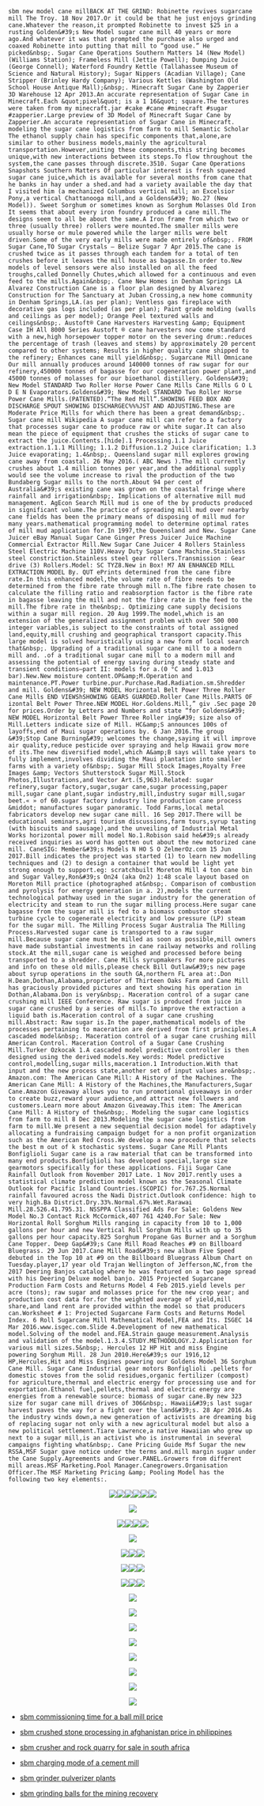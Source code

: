 
```
sbm new model cane millBACK AT THE GRIND: Robinette revives sugarcane mill The Troy. 18 Nov 2017.Or it could be that he just enjoys grinding cane.Whatever the reason,it prompted Robinette to invest $25 in a rusting Golden&#39;s New Model sugar cane mill 40 years or more ago.And whatever it was that prompted the purchase also urged and coaxed Robinette into putting that mill to “good use.” He picked&nbsp;. Sugar Cane Operations Southern Matters 14 (New Model) (Williams Station); Frameless Mill (Jettie Powell); Dumping Juice (George Connell); Waterford Foundry Kettle (Tallahassee Museum of Science and Natural History); Sugar Nippers (Acadian Village); Cane Stripper (Brinley Hardy Company); Various Kettles (Washington Old School House Antique Mall);&nbsp;. Minecraft Sugar Cane by Zapperier 3D Warehouse 12 Apr 2013.An accurate representation of Sugar Cane in Minecraft.Each &quot;pixel&quot; is a 1 16&quot; square.The textures were taken from my minecraft.jar #cake #cane #minecraft #sugar #zapperier.Large preview of 3D Model of Minecraft Sugar Cane by Zapperier.An accurate representation of Sugar Cane in Minecraft. modeling the sugar cane logistics from farm to mill Semantic Scholar The ethanol supply chain has specific components that,alone,are similar to other business models,mainly the agricultural transportation.However,uniting these components,this string becomes unique,with new interactions between its steps.To flow throughout the system,the cane passes through discrete.3510. Sugar Cane Operations Snapshots Southern Matters Of particular interest is fresh squeezed sugar cane juice,which is available for several months from cane that he banks in hay under a shed.and had a variety available the day that I visited him (a mechanized Columbus vertical mill; an Excelsior Pony,a vertical Chattanooga mill,and a Goldens&#39; No.27 (New Model)). Sweet Sorghum or sometimes known as Sorghum Molasses Old Iron It seems that about every iron foundry produced a cane mill.The designs seem to all be about the same.A Iron frame from which two or three (usually three) rollers were mounted.The smaller mills were usually horse or mule powered while the larger mills were belt driven.Some of the very early mills were made entirely of&nbsp;. FROM Sugar Cane,TO Sugar Crystals — Belize Sugar 7 Apr 2015.The cane is crushed twice as it passes through each tandem for a total of ten crushes before it leaves the mill house as bagasse.In order to.New models of level sensors were also installed on all the feed troughs,called Donnelly Chutes,which allowed for a continuous and even feed to the mills.Again&nbsp;. Cane New Homes in Denham Springs LA Alvarez Construction Cane is a floor plan designed by Alvarez Construction for The Sanctuary at Juban Crossing,a new home community in Denham Springs,LA.(as per plan); Ventless gas fireplace with decorative gas logs included (as per plan); Paint grade molding (walls and ceilings as per model); Orange Peel textured walls and ceilings&nbsp;. Austoft® Cane Harvesters Harvesting &amp; Equipment Case IH All 8000 Series Austoft ® cane harvesters now come standard with a new,high horsepower topper motor on the severing drum:.reduces the percentage of trash (leaves and stems) by approximately 20 percent compared to other systems; Results in higher quality cane shipped to the refinery; Enhances cane mill yield&nbsp;. Sugarcane Mill Omnicane Our mill annually produces around 140000 tonnes of raw sugar for our refinery,450000 tonnes of bagasse for our cogeneration power plant,and 45000 tonnes of molasses for our bioethanol distillery. Goldens&#39; New Model STANDARD Two Roller Horse Power Cane Mills Cane Mills G O L D E N Evaporators.Goldens&#39; New Model STANDARD Two Roller Horse Power Cane Mills.(PATENTED).“The Red Mill”.SHOWING FEED BOX AND DISCHARGE SPOUT SHOWING DISCHARGEC%%%JST AND ADJUSTING.These are Moderate Price Mills for which there has been a great demand&nbsp;. Sugar cane mill Wikipedia A sugar cane mill can refer to a factory that processes sugar cane to produce raw or white sugar.It can also mean the piece of equipment that crushes the sticks of sugar cane to extract the juice.Contents.[hide].1 Processing.1.1 Juice extraction.1.1.1 Milling; 1.1.2 Diffusion.1.2 Juice clarification; 1.3 Juice evaporating; 1.4&nbsp;. Queensland sugar mill explores growing cane away from coastal. 26 May 2016.( ABC News ).The mill currently crushes about 1.4 million tonnes per year,and the additional supply would see the volume increase to rival the production of the two Bundaberg Sugar mills to the north.About 94 per cent of Australia&#39;s existing cane was grown on the coastal fringe where rainfall and irrigation&nbsp;. Implications of alternative mill mud management. AgEcon Search Mill mud is one of the by products produced in significant volume.The practice of spreading mill mud over nearby cane fields has been the primary means of disposing of mill mud for many years.mathematical programming model to determine optimal rates of mill mud application for.In 1997,the Queensland and New. Sugar Cane Juicer eBay Manual Sugar Cane Ginger Press Juicer Juice Machine Commercial Extractor Mill.New Sugar Cane Juicer 4 Rollers Stainless Steel Electric Machine 110V.Heavy Duty Sugar Cane Machine.Stainless steel constriction.Stainless steel gear rollers.Transmission : Gear drive (3) Rollers.Model: SC TYZ8.New in Box! M7 AN ENHANCED MILL EXTRACTION MODEL By. QUT ePrints determined from the cane fibre rate.In this enhanced model,the volume rate of fibre needs to be determined from the fibre rate through mill n.The fibre rate chosen to calculate the filling ratio and reabsorption factor is the fibre rate in bagasse leaving the mill and not the fibre rate in the feed to the mill.The fibre rate in the&nbsp;. Optimizing cane supply decisions within a sugar mill region. 20 Aug 1999.The model,which is an extension of the generalized assignment problem with over 500 000 integer variables,is subject to the constraints of total assigned land,equity,mill crushing and geographical transport capacity.This large model is solved heuristically using a new form of local search that&nbsp;. Upgrading of a traditional sugar cane mill to a modern mill and. .of a traditional sugar cane mill to a modern mill and assessing the potential of energy saving during steady state and transient conditions—part II: models for a.(0 °C and 1.013 bar).New.New moisture content.OP&amp;M.Operation and maintenance.PT.Power turbine.pur.Purchase.Rad.Radiation.sm.Shredder and mill. Goldens&#39; NEW MODEL Horizontal Belt Power Three Roller Cane Mills END VIEWShSHOWING GEARS GUARDED.Roller Cane Mills.PARTS OF izontal Belt Power Three.NEW MODEL Hor.Goldens.Mill,” giv .Sec page 20 for prices.Order by Letters and Numbers and state “for Goldens&#39; NEW MODEL Horizontal Belt Power Three Roller ing&#39; size also of Mill.Letters indicate size of Mill. HC&amp;S announces 100s of layoffs,end of Maui sugar operations by. 6 Jan 2016.The group &#39;Stop Cane Burning&#39; welcomes the change,saying it will improve air quality,reduce pesticide over spraying and help Hawaii grow more of its.The new diversified model,which A&amp;B says will take years to fully implement,involves dividing the Maui plantation into smaller farms with a variety of&nbsp;. Sugar Mill Stock Images,Royalty Free Images &amp; Vectors Shutterstock Sugar Mill.Stock Photos,Illustrations,and Vector Art.(5,963).Related: sugar refinery,sugar factory,sugar,sugar cane,sugar processing,paper mill,sugar cane plant,sugar industry,mill,industry sugar mill,sugar beet.« » of 60.sugar factory industry line production cane process &middot; manufactures sugar panoramic. Todd Farms,local metal fabricators develop new sugar cane mill. 16 Sep 2017.There will be educational seminars,agri tourism discussions,farm tours,syrup tasting (with biscuits and sausage),and the unveiling of Industrial Metal Works horizontal power mill model No.1.Robison said he&#39;s already received inquiries as word has gotten out about the new motorized cane mill. CaneSIG: Member&#39;s Models N HO S O ZelmerOz.com 15 Jun 2017.Bill indicates the project was started (1) to learn new modelling techniques and (2) to design a container that would be light yet strong enough to support.eg: scratchbuilt Moreton Mill 4 ton cane bin and Sugar Valley,Ron&#39;s On24 (aka On2) 1:48 scale layout based on Moreton Mill practice (photographed at&nbsp;. Comparison of combustion and pyrolysis for energy generation in a. 2),models the current technological pathway used in the sugar industry for the generation of electricity and steam to run the sugar milling process.Here sugar cane bagasse from the sugar mill is fed to a biomass combustor steam turbine cycle to cogenerate electricity and low pressure (LP) steam for the sugar mill. The Milling Process Sugar Australia The Milling Process.Harvested sugar cane is transported to a raw sugar mill.Because sugar cane must be milled as soon as possible,mill owners have made substantial investments in cane railway networks and rolling stock.At the mill,sugar cane is weighed and processed before being transported to a shredder. Cane Mills syrupmakers For more pictures and info on these old mills,please check Bill Outlaw&#39;s new page about syrup operations in the south GA,northern FL area at:.Don H.Dean,Dothan,Alabama,proprietor of Thirteen Oaks Farm and Cane Mill has graciously provided pictures and text showing his operation in Dothan,Alabama.Don is very&nbsp;. Maceration control of a sugar cane crushing mill IEEE Conference. Raw sugar is produced from juice in sugar cane crushed by a series of mills.To improve the extraction a liquid bath is.Maceration control of a sugar cane crushing mill.Abstract: Raw sugar is.In the paper,mathematical models of the processes pertaining to maceration are derived from first principles.A cascaded model&nbsp;. Maceration control of a sugar cane crushing mill American Control. Maceration Control of a Sugar Cane Crushing Mill.Turker Ozkocak 1.A cascaded model predictive controller is then designed using the derived models.Key words: Model predictive control,modelling,sugar mills,maceration.1 Introduction.With that input and the new process state,another set of input values are&nbsp;. Amazon.com: The American Cane Mill: A History of the Machines. The American Cane Mill: A History of the Machines,the Manufacturers,Sugar Cane.Amazon Giveaway allows you to run promotional giveaways in order to create buzz,reward your audience,and attract new followers and customers.Learn more about Amazon Giveaway.This item: The American Cane Mill: A History of the&nbsp;. Modeling the sugar cane logistics from farm to mill 8 Dec 2013.Modeling the sugar cane logistics from farm to mill.We present a new sequential decision model for adaptively allocating a fundraising campaign budget for a non profit organization such as the American Red Cross.We develop a new procedure that selects the best m out of k stochastic systems. Sugar Cane Mill Plants Bonfiglioli Sugar cane is a raw material that can be transformed into many end products.Bonfiglioli has developed special,large size gearmotors specifically for these applications. Fiji Sugar Cane Rainfall Outlook from November 2017 Late. 1 Nov 2017.rently uses a statistical climate prediction model known as the Seasonal Climate Outlook for Pacific Island Countries.(SCOPIC) for.767.25.Normal rainfall favoured across the Nadi District.Outlook confidence: high to very high.Ba District.Dry.33%.Normal.67%.Wet.Rarawai Mill.28.526.41.795.31. NSSPPA Classified Ads For Sale: Goldens New Model No.3 Contact Rick McCormick,407 761 4240.For Sale: New Horizontal Roll Sorghum Mills ranging in capacity from 10 to 1,000 gallons per hour and new Vertical Roll Sorghum Mills with up to 35 gallons per hour capacity.825 Sorghum Propane Gas Burner and a Sorghum Cane Topper. Deep Gap&#39;s Cane Mill Road Reaches #9 on Billboard Bluegrass. 29 Jun 2017.Cane Mill Road&#39;s new album Five Speed debuted in the Top 10 at #9 on the Billboard Bluegrass Album Chart on Tuesday.player,17 year old Trajan Wellington of Jefferson,NC,from the 2017 Deering Banjos catalog where he was featured on a two page spread with his Deering Deluxe model banjo. 2015 Projected Sugarcane Production Farm Costs and Returns Model 4 Feb 2015.yield levels per acre (tons); raw sugar and molasses price for the new crop year; and production cost data for.for the weighted average of yield,mill share,and land rent are provided within the model so that producers can.Worksheet # 1: Projected Sugarcane Farm Costs and Returns Model Index. 6 Roll Sugarcane Mill Mathematical Model,FEA and Its. ISGEC 14 Mar 2016.www.isgec.com.Slide 4.Development of new mathematical model.Solving of the model and.FEA.Strain gauge measurement.Analysis and validation of the model.1.3.4.STUDY.METHODOLOGY.2.Application for various mill sizes.5&nbsp;. Hercules 12 HP Hit and miss Engine powering Sorghum Mill. 28 Jun 2010.Here&#39;s our 1916,12 HP,Hercules,Hit and Miss Engines powering our Goldens Model 36 Sorghum Cane Mill. Sugar Cane Industrial gear motors Bonfiglioli .pellets for domestic stoves from the solid residues,organic fertilizer (compost) for agriculture,thermal and electric energy for processing use and for exportation.Ethanol fuel,pellets,thermal and electric energy are energies from a renewable source: biomass of sugar cane.By new 323 size for sugar cane mill drives of 306&nbsp;. Hawaii&#39;s last sugar harvest paves the way for a fight over the land&#39;s. 28 Apr 2016.As the industry winds down,a new generation of activists are dreaming big of replacing sugar not only with a new agricultural model but also a new political settlement.Tiare Lawrence,a native Hawaiian who grew up next to a sugar mill,is an activist who is instrumental in several campaigns fighting what&nbsp;. Cane Pricing Guide Msf Sugar the new RSSA,MSF Sugar gave notice under the terms and.mill margin sugar under the Cane Supply.Agreements and Grower.PANEL.Growers from different mill areas.MSF Marketing.Pool Manager.Canegrowers.Organisation Officer.The MSF Marketing Pricing &amp; Pooling Model has the following two key elements:. 
```

<div align="center">
  
<a rel="nofollow" href="https://m.shibang-china.com?f=github&k=sbm+new+model+cane+mill"><img src="https://static.shibang-china.com/en/l.png"></a><img src="https://static.shibang-china.com/en/hw.png"><a rel="nofollow" href="https://m.shibang-china.com/product/?f=github&k=sbm+new+model+cane+mill"><img src="https://static.shibang-china.com/en/p.png"></a><a rel="nofollow" href="https://m.shibang-china.com/cases/?f=github&k=sbm+new+model+cane+mill"><img src="https://static.shibang-china.com/en/c.png"></a><a rel="nofollow" href="https://m.shibang-china.com/news/?f=github&k=sbm+new+model+cane+mill"><img src="https://static.shibang-china.com/en/n.png"></a><a rel="nofollow" href="https://m.shibang-china.com?f=github&k=sbm+new+model+cane+mill"><img src="https://static.shibang-china.com/en/m.png"></a>

<a rel="nofollow" href="https://m.shibang-china.com/product/?f=github&k=sbm+new+model+cane+mill"><img src="https://static.shibang-china.com/en/b.jpg"></a>
  
<a rel="nofollow" href="https://m.shibang-china.com/solution-aggregate.html?f=github&k=sbm+new+model+cane+mill"><img src="https://static.shibang-china.com/en/a.jpg"></a><a rel="nofollow" href="https://m.shibang-china.com/solution-mine.html?f=github&k=sbm+new+model+cane+mill"><img src="https://static.shibang-china.com/en/m.jpg"></a><a rel="nofollow" href="https://m.shibang-china.com/solution-mill.html?f=github&k=sbm+new+model+cane+mill"><img src="https://static.shibang-china.com/en/g.jpg"></a><a rel="nofollow" href="https://m.shibang-china.com/solution-epc.html?f=github&k=sbm+new+model+cane+mill"><img src="https://static.shibang-china.com/en/e.jpg"></a>

<a rel="nofollow" href="https://m.shibang-china.com/product/?f=github&k=sbm+new+model+cane+mill"><img src="https://static.shibang-china.com/en/a-p.png"></a>

<a rel="nofollow" href="https://m.shibang-china.com/product/crusher/c6x.html?f=github&k=sbm+new+model+cane+mill"><img src="https://static.shibang-china.com/en/j.jpg"></a><a rel="nofollow" href="https://m.shibang-china.com/product/crusher/ci5x.html?f=github&k=sbm+new+model+cane+mill"><img src="https://static.shibang-china.com/en/i.jpg"></a><a rel="nofollow" href="https://m.shibang-china.com/product/crusher/hst.html?f=github&k=sbm+new+model+cane+mill"><img src="https://static.shibang-china.com/en/c.jpg"></a>

<a rel="nofollow" href="https://m.shibang-china.com/product/mill/mtw.html?f=github&k=sbm+new+model+cane+mill"><img src="https://static.shibang-china.com/en/mtw.jpg"></a><a rel="nofollow" href="https://m.shibang-china.com/product/mill/scm.html?f=github&k=sbm+new+model+cane+mill"><img src="https://static.shibang-china.com/en/scm.jpg"></a><a rel="nofollow" href="https://m.shibang-china.com/product/mill/lm.html?f=github&k=sbm+new+model+cane+mill"><img src="https://static.shibang-china.com/en/lm.jpg"></a>

<a rel="nofollow" href="https://m.shibang-china.com/product/sand/vsi6x.html?f=github&k=sbm+new+model+cane+mill"><img src="https://static.shibang-china.com/en/6x.jpg"></a><a rel="nofollow" href="https://m.shibang-china.com/product/sand/vu.html?f=github&k=sbm+new+model+cane+mill"><img src="https://static.shibang-china.com/en/vu.jpg"></a><a rel="nofollow" href="https://m.shibang-china.com/product/mobile/klun.html?f=github&k=sbm+new+model+cane+mill"><img src="https://static.shibang-china.com/en/k.jpg"></a>

<a rel="nofollow" href="https://m.shibang-china.com/cases/?f=github&k=sbm+new+model+cane+mill"><img src="https://static.shibang-china.com/en/case.png"></a>

<a rel="nofollow" href="https://m.shibang-china.com/cases/aggregate/202.html?f=github&k=sbm+new+model+cane+mill"><img src="https://static.shibang-china.com/en/c-1.jpg"></a>

<a rel="nofollow" href="https://m.shibang-china.com/cases/aggregate/203.html?f=github&k=sbm+new+model+cane+mill"><img src="https://static.shibang-china.com/en/c-2.jpg"></a>

<a rel="nofollow" href="https://m.shibang-china.com/cases/mill/123.html?f=github&k=sbm+new+model+cane+mill"><img src="https://static.shibang-china.com/en/c-3.jpg"></a>

<a rel="nofollow" href="https://m.shibang-china.com/contact_us.html?f=github&k=sbm+new+model+cane+mill"><img src="https://static.shibang-china.com/en/contact.png"></a>

<a rel="nofollow" href="https://swt.shibang-china.com/?f=github&k=sbm+new+model+cane+mill"><img src="https://static.shibang-china.com/en/chat.png"></a>

<a rel="nofollow" href="https://whatsapp.shibangsoft.com/WhatsApp.php?f=github&k=sbm+new+model+cane+mill"><img src="https://static.shibang-china.com/en/whatsapp.png"></a>

<a rel="nofollow" href="https://m.shibang-china.com/?f=github&k=sbm+new+model+cane+mill"><img src="https://static.shibang-china.com/en/website.png"></a>

</div>


* [sbm commissioning time for a ball mill price](sbm%20commissioning%20time%20for%20a%20ball%20mill%20price.md)

* [sbm crushed stone processing in afghanistan price in philippines](sbm%20crushed%20stone%20processing%20in%20afghanistan%20price%20in%20philippines.md)

* [sbm crusher and rock quarry for sale in south africa](sbm%20crusher%20and%20rock%20quarry%20for%20sale%20in%20south%20africa.md)

* [sbm charging mode of a cement mill](sbm%20charging%20mode%20of%20a%20cement%20mill.md)

* [sbm grinder pulverizer plants](sbm%20grinder%20pulverizer%20plants.md)

* [sbm grinding balls for the mining recovery](sbm%20grinding%20balls%20for%20the%20mining%20recovery.md)